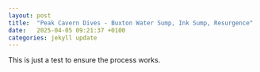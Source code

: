 ```yaml
---
layout: post
title:  "Peak Cavern Dives - Buxton Water Sump, Ink Sump, Resurgence"
date:   2025-04-05 09:21:37 +0100
categories: jekyll update
---
```

This is just a test to ensure the process works.